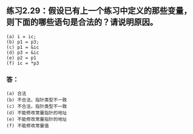 ## 练习2.29：假设已有上一个练习中定义的那些变量，则下面的哪些语句是合法的？请说明原因。
```
(a) i = ic;
(b) p1 = p3;
(c) p1 = &ic
(d) p3 = &ic
(e) p2 = p1
(f) ic = *p3
```
### 答：
```
(a) 合法
(b) 不合法，指针类型不一致
(c) 不合法，指针类型不一致
(d) 不能修改常量指针的地址
(e) 不能修改常量指针的地址
(f) 不能修改常量值
```

